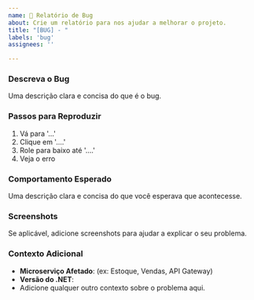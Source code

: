 ```yaml
---
name: 🐞 Relatório de Bug
about: Crie um relatório para nos ajudar a melhorar o projeto.
title: "[BUG] - "
labels: 'bug'
assignees: ''

---
```


### Descreva o Bug

Uma descrição clara e concisa do que é o bug.

### Passos para Reproduzir

1. Vá para '...'
2. Clique em '....'
3. Role para baixo até '....'
4. Veja o erro

### Comportamento Esperado

Uma descrição clara e concisa do que você esperava que acontecesse.

### Screenshots

Se aplicável, adicione screenshots para ajudar a explicar o seu problema.

### Contexto Adicional

- **Microserviço Afetado**: (ex: Estoque, Vendas, API Gateway)
- **Versão do .NET**:
- Adicione qualquer outro contexto sobre o problema aqui.
